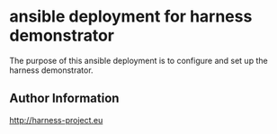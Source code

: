 ansible deployment for harness demonstrator
===========================================

The purpose of this ansible deployment is to configure and set up the harness 
demonstrator.

Author Information
------------------

http://harness-project.eu
